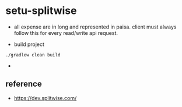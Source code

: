 # setu-splitwise
 

 - all expense are in long and represented in paisa. client must always follow this for every read/write api request. 


- build project 
```
./gradlew clean build 
```
- 

## reference 
 - https://dev.splitwise.com/ 